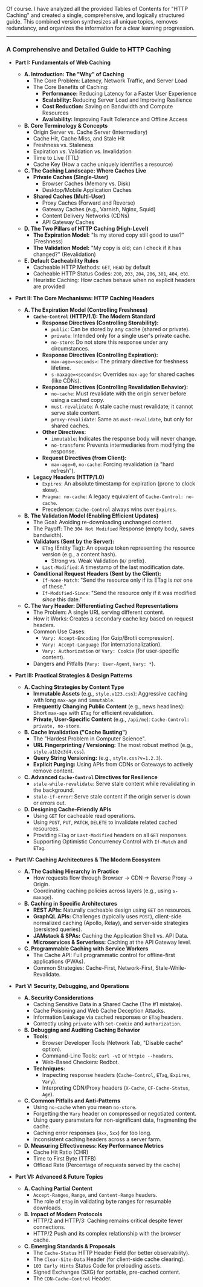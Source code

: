 Of course. I have analyzed all the provided Tables of Contents for "HTTP Caching" and created a single, comprehensive, and logically structured guide. This combined version synthesizes all unique topics, removes redundancy, and organizes the information for a clear learning progression.

***

### A Comprehensive and Detailed Guide to HTTP Caching

*   **Part I: Fundamentals of Web Caching**
    *   **A. Introduction: The "Why" of Caching**
        *   The Core Problem: Latency, Network Traffic, and Server Load
        *   The Core Benefits of Caching:
            *   **Performance:** Reducing Latency for a Faster User Experience
            *   **Scalability:** Reducing Server Load and Improving Resilience
            *   **Cost Reduction:** Saving on Bandwidth and Compute Resources
            *   **Availability:** Improving Fault Tolerance and Offline Access
    *   **B. Core Terminology & Concepts**
        *   Origin Server vs. Cache Server (Intermediary)
        *   Cache Hit, Cache Miss, and Stale Hit
        *   Freshness vs. Staleness
        *   Expiration vs. Validation vs. Invalidation
        *   Time to Live (TTL)
        *   Cache Key (How a cache uniquely identifies a resource)
    *   **C. The Caching Landscape: Where Caches Live**
        *   **Private Caches (Single-User)**
            *   Browser Caches (Memory vs. Disk)
            *   Desktop/Mobile Application Caches
        *   **Shared Caches (Multi-User)**
            *   Proxy Caches (Forward and Reverse)
            *   Gateway Caches (e.g., Varnish, Nginx, Squid)
            *   Content Delivery Networks (CDNs)
            *   API Gateway Caches
    *   **D. The Two Pillars of HTTP Caching (High-Level)**
        *   **The Expiration Model:** "Is my stored copy still good to use?" (Freshness)
        *   **The Validation Model:** "My copy is old; can I check if it has changed?" (Revalidation)
    *   **E. Default Cacheability Rules**
        *   Cacheable HTTP Methods: `GET`, `HEAD` by default
        *   Cacheable HTTP Status Codes: `200`, `203`, `204`, `206`, `301`, `404`, etc.
        *   Heuristic Caching: How caches behave when no explicit headers are provided

*   **Part II: The Core Mechanisms: HTTP Caching Headers**
    *   **A. The Expiration Model (Controlling Freshness)**
        *   **`Cache-Control` (HTTP/1.1): The Modern Standard**
            *   **Response Directives (Controlling Storability):**
                *   `public`: Can be stored by any cache (shared or private).
                *   `private`: Intended only for a single user's private cache.
                *   `no-store`: Do not store this response under any circumstances.
            *   **Response Directives (Controlling Expiration):**
                *   `max-age=<seconds>`: The primary directive for freshness lifetime.
                *   `s-maxage=<seconds>`: Overrides `max-age` for shared caches (like CDNs).
            *   **Response Directives (Controlling Revalidation Behavior):**
                *   `no-cache`: Must revalidate with the origin server before using a cached copy.
                *   `must-revalidate`: A stale cache must revalidate; it cannot serve stale content.
                *   `proxy-revalidate`: Same as `must-revalidate`, but only for shared caches.
            *   **Other Directives:**
                *   `immutable`: Indicates the response body will never change.
                *   `no-transform`: Prevents intermediaries from modifying the response.
            *   **Request Directives (from Client):**
                *   `max-age=0`, `no-cache`: Forcing revalidation (a "hard refresh").
        *   **Legacy Headers (HTTP/1.0)**
            *   `Expires`: An absolute timestamp for expiration (prone to clock skew).
            *   `Pragma: no-cache`: A legacy equivalent of `Cache-Control: no-cache`.
            *   Precedence: `Cache-Control` always wins over `Expires`.
    *   **B. The Validation Model (Enabling Efficient Updates)**
        *   The Goal: Avoiding re-downloading unchanged content.
        *   The Payoff: The `304 Not Modified` Response (empty body, saves bandwidth).
        *   **Validators (Sent by the Server):**
            *   `ETag` (Entity Tag): An opaque token representing the resource version (e.g., a content hash).
                *   Strong vs. Weak Validation (`W/` prefix).
            *   `Last-Modified`: A timestamp of the last modification date.
        *   **Conditional Request Headers (Sent by the Client):**
            *   `If-None-Match`: "Send the resource only if its ETag is *not* one of these."
            *   `If-Modified-Since`: "Send the resource only if it was modified *since* this date."
    *   **C. The `Vary` Header: Differentiating Cached Representations**
        *   The Problem: A single URL serving different content.
        *   How it Works: Creates a secondary cache key based on request headers.
        *   Common Use Cases:
            *   `Vary: Accept-Encoding` (for Gzip/Brotli compression).
            *   `Vary: Accept-Language` (for internationalization).
            *   `Vary: Authorization` or `Vary: Cookie` (for user-specific content).
        *   Dangers and Pitfalls (`Vary: User-Agent`, `Vary: *`).

*   **Part III: Practical Strategies & Design Patterns**
    *   **A. Caching Strategies by Content Type**
        *   **Immutable Assets** (e.g., `style.v123.css`): Aggressive caching with long `max-age` and `immutable`.
        *   **Frequently Changing Public Content** (e.g., news headlines): Short `max-age` with `ETag` for efficient revalidation.
        *   **Private, User-Specific Content** (e.g., `/api/me`): `Cache-Control: private, no-store`.
    *   **B. Cache Invalidation ("Cache Busting")**
        *   The "Hardest Problem in Computer Science".
        *   **URL Fingerprinting / Versioning:** The most robust method (e.g., `style.a1b2c3d4.css`).
        *   **Query String Versioning:** (e.g., `style.css?v=1.2.3`).
        *   **Explicit Purging:** Using APIs from CDNs or Gateways to actively remove content.
    *   **C. Advanced `Cache-Control` Directives for Resilience**
        *   `stale-while-revalidate`: Serve stale content while revalidating in the background.
        *   `stale-if-error`: Serve stale content if the origin server is down or errors out.
    *   **D. Designing Cache-Friendly APIs**
        *   Using `GET` for cacheable read operations.
        *   Using `POST`, `PUT`, `PATCH`, `DELETE` to invalidate related cached resources.
        *   Providing `ETag` or `Last-Modified` headers on all `GET` responses.
        *   Supporting Optimistic Concurrency Control with `If-Match` and `ETag`.

*   **Part IV: Caching Architectures & The Modern Ecosystem**
    *   **A. The Caching Hierarchy in Practice**
        *   How requests flow through Browser -> CDN -> Reverse Proxy -> Origin.
        *   Coordinating caching policies across layers (e.g., using `s-maxage`).
    *   **B. Caching in Specific Architectures**
        *   **REST APIs:** Naturally cacheable design using `GET` on resources.
        *   **GraphQL APIs:** Challenges (typically uses `POST`), client-side normalized caching (Apollo, Relay), and server-side strategies (persisted queries).
        *   **JAMstack & SPAs:** Caching the Application Shell vs. API Data.
        *   **Microservices & Serverless:** Caching at the API Gateway level.
    *   **C. Programmable Caching with Service Workers**
        *   The Cache API: Full programmatic control for offline-first applications (PWAs).
        *   Common Strategies: Cache-First, Network-First, Stale-While-Revalidate.

*   **Part V: Security, Debugging, and Operations**
    *   **A. Security Considerations**
        *   Caching Sensitive Data in a Shared Cache (The #1 mistake).
        *   Cache Poisoning and Web Cache Deception Attacks.
        *   Information Leakage via cached responses or `ETag` headers.
        *   Correctly using `private` with `Set-Cookie` and `Authorization`.
    *   **B. Debugging and Auditing Caching Behavior**
        *   **Tools:**
            *   Browser Developer Tools (Network Tab, "Disable cache" option).
            *   Command-Line Tools: `curl -vI` or `httpie --headers`.
            *   Web-Based Checkers: Redbot.
        *   **Techniques:**
            *   Inspecting response headers (`Cache-Control`, `ETag`, `Expires`, `Vary`).
            *   Interpreting CDN/Proxy headers (`X-Cache`, `CF-Cache-Status`, `Age`).
    *   **C. Common Pitfalls and Anti-Patterns**
        *   Using `no-cache` when you mean `no-store`.
        *   Forgetting the `Vary` header on compressed or negotiated content.
        *   Using query parameters for non-significant data, fragmenting the cache.
        *   Caching error responses (`4xx`, `5xx`) for too long.
        *   Inconsistent caching headers across a server farm.
    *   **D. Measuring Effectiveness: Key Performance Metrics**
        *   Cache Hit Ratio (CHR)
        *   Time to First Byte (TTFB)
        *   Offload Rate (Percentage of requests served by the cache)

*   **Part VI: Advanced & Future Topics**
    *   **A. Caching Partial Content**
        *   `Accept-Ranges`, `Range`, and `Content-Range` headers.
        *   The role of `ETag` in validating byte ranges for resumable downloads.
    *   **B. Impact of Modern Protocols**
        *   HTTP/2 and HTTP/3: Caching remains critical despite fewer connections.
        *   HTTP/2 Push and its complex relationship with the browser cache.
    *   **C. Emerging Standards & Proposals**
        *   The `Cache-Status` HTTP Header Field (for better observability).
        *   The `Clear-Site-Data` Header (for client-side cache clearing).
        *   `103 Early Hints` Status Code for preloading assets.
        *   Signed Exchanges (SXG) for portable, pre-cached content.
        *   The `CDN-Cache-Control` Header.